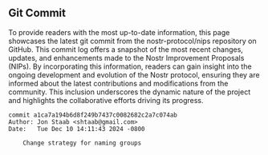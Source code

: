## Git Commit
To provide readers with the most up-to-date information, this page showcases the latest git commit from the nostr-protocol/nips repository on GitHub. This commit log offers a snapshot of the most recent changes, updates, and enhancements made to the Nostr Improvement Proposals (NIPs). By incorporating this information, readers can gain insight into the ongoing development and evolution of the Nostr protocol, ensuring they are informed about the latest contributions and modifications from the community. This inclusion underscores the dynamic nature of the project and highlights the collaborative efforts driving its progress.

```shell
commit a1ca7a194b6d8f249b7437c0082682c2a7c074ab
Author: Jon Staab <shtaab@gmail.com>
Date:   Tue Dec 10 14:11:43 2024 -0800

    Change strategy for naming groups
```
